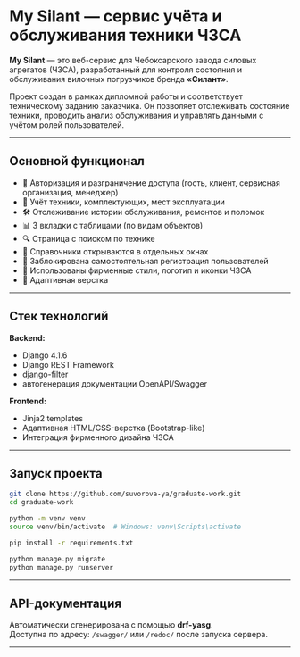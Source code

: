 #  My Silant — сервис учёта и обслуживания техники ЧЗСА

**My Silant** — это веб-сервис для Чебоксарского завода силовых агрегатов (ЧЗСА), разработанный для контроля состояния и обслуживания вилочных погрузчиков бренда **«Силант»**.

Проект создан в рамках дипломной работы и соответствует техническому заданию заказчика. Он позволяет отслеживать состояние техники, проводить анализ обслуживания и управлять данными с учётом ролей пользователей.

---

##  Основной функционал

- 🔑 Авторизация и разграничение доступа (гость, клиент, сервисная организация, менеджер)
- 🧾 Учёт техники, комплектующих, мест эксплуатации
- 🛠 Отслеживание истории обслуживания, ремонтов и поломок
- 📊 3 вкладки с таблицами (по видам объектов)
- 🔍 Страница с поиском по технике
- 📁 Справочники открываются в отдельных окнах
- 🚫 Заблокирована самостоятельная регистрация пользователей
- 🎨 Использованы фирменные стили, логотип и иконки ЧЗСА
- 📱 Адаптивная верстка

---

##  Стек технологий

**Backend:**
- Django 4.1.6
- Django REST Framework
- django-filter
- автогенерация документации OpenAPI/Swagger

**Frontend:**
- Jinja2 templates
- Адаптивная HTML/CSS-верстка (Bootstrap-like)
- Интеграция фирменного дизайна ЧЗСА

---

##  Запуск проекта

```bash
git clone https://github.com/suvorova-ya/graduate-work.git
cd graduate-work

python -m venv venv
source venv/bin/activate  # Windows: venv\Scripts\activate

pip install -r requirements.txt

python manage.py migrate
python manage.py runserver
```

---

##  API-документация

Автоматически сгенерирована с помощью **drf-yasg**.  
Доступна по адресу: `/swagger/` или `/redoc/` после запуска сервера.

---


